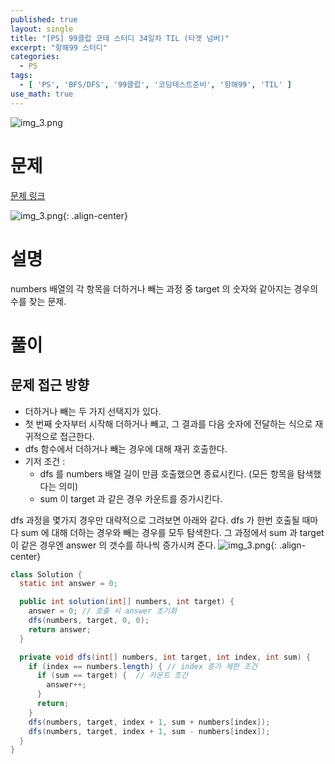 ```yaml
---
published: true
layout: single
title: "[PS] 99클럽 코테 스터디 34일차 TIL (타겟 넘버)"
excerpt: "항해99 스터디"
categories:
  - PS
tags:
  - [ 'PS', 'BFS/DFS', '99클럽', '코딩테스트준비', '항해99', 'TIL' ]
use_math: true
---
```



![img_3.png](https://zhtmr.github.io/static-files-for-posting/20240722/99club_TIL_thumbnail/%EA%B8%B0%EB%B3%B8%ED%98%951_java.png?raw=true)

# 문제

[문제 링크](https://school.programmers.co.kr/learn/courses/30/lessons/43165)

![img_3.png](https://zhtmr.github.io/static-files-for-posting/20240824/ex.png?raw=true){: .align-center}

# 설명
numbers 배열의 각 항목을 더하거나 빼는 과정 중 target 의 숫자와 같아지는 경우의 수를 찾는 문제.

# 풀이
## 문제 접근 방향
- 더하거나 빼는 두 가지 선택지가 있다.
- 첫 번째 숫자부터 시작해 더하거나 빼고, 그 결과를 다음 숫자에 전달하는 식으로 재귀적으로 접근한다.
- dfs 함수에서 더하거나 빼는 경우에 대해 재귀 호출한다.
- 기저 조건 : 
  - dfs 를 numbers 배열 길이 만큼 호출했으면 종료시킨다. (모든 항목을 탐색했다는 의미)
  - sum 이 target 과 같은 경우 카운트를 증가시킨다.

dfs 과정을 몇가지 경우만 대략적으로 그려보면 아래와 같다. dfs 가 한번 호출될 때마다 sum 에 대해 더하는 경우와 빼는 경우를 모두 탐색한다.
그 과정에서 sum 과 target 이 같은 경우엔 answer 의 갯수를 하나씩 증가시켜 준다.
![img_3.png](https://zhtmr.github.io/static-files-for-posting/20240824/dfs.png?raw=true){: .align-center}

```java
class Solution {
  static int answer = 0;

  public int solution(int[] numbers, int target) {
    answer = 0; // 호출 시 answer 초기화
    dfs(numbers, target, 0, 0);
    return answer;
  }

  private void dfs(int[] numbers, int target, int index, int sum) {
    if (index == numbers.length) { // index 증가 제한 조건
      if (sum == target) {  // 카운트 조건
        answer++;
      }
      return;
    }
    dfs(numbers, target, index + 1, sum + numbers[index]);
    dfs(numbers, target, index + 1, sum - numbers[index]);
  }
}
```
